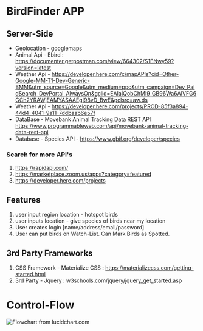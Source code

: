 # BirdFinder APP


## Server-Side 
* Geolocation - googlemaps
* Animal Api - Ebird : https://documenter.getpostman.com/view/664302/S1ENwy59?version=latest
* Weather Api - https://developer.here.com/c/mapAPIs?cid=Other-Google-MM-T1-Dev-Generic-BMM&utm_source=Google&utm_medium=ppc&utm_campaign=Dev_PaidSearch_DevPortal_AlwaysOn&gclid=EAIaIQobChMI9_GB96Wa6AIVFG6GCh2YRAWjEAMYASAAEgI98vD_BwE&gclsrc=aw.ds
* Weather Api - https://developer.here.com/projects/PROD-85f3a894-44d4-4041-9a11-7ddbaab6e57f
* DataBase - Movebank Animal Tracking Data REST API https://www.programmableweb.com/api/movebank-animal-tracking-data-rest-api
* Database - Species API - https://www.gbif.org/developer/species

### Search for more API's
1. https://rapidapi.com/
2. https://marketplace.zoom.us/apps?category=featured
3. https://developer.here.com/projects

## Features
1. user input region location - hotspot birds
2. user inputs location - give species of birds near my location
3. User creates login [name/address/email/password] 
4. User can put birds on Watch-List. Can Mark Birds as Spotted. 

## 3rd Party Frameworks
1. CSS Framework - Materialize CSS   :   https://materializecss.com/getting-started.html
2. 3rd Party - Jquery		      :   w3schools.com/jquery/jquery_get_started.asp


# Control-Flow

![Flowchart from lucidchart.com](https://www.lucidchart.com/publicSegments/view/97b4d120-6670-4981-8e1f-6f1da1c53fae/image.jpeg "Flow-Chart")
